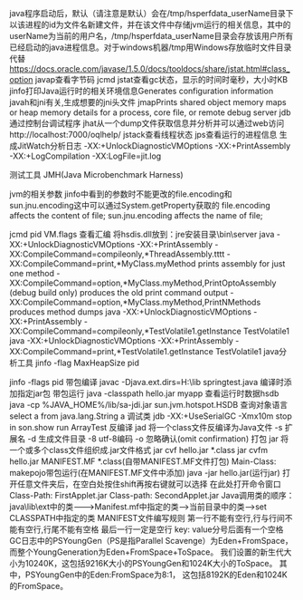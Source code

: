 java程序启动后，默认（请注意是默认）会在/tmp/hsperfdata_userName目录下以该进程的id为文件名新建文件，并在该文件中存储jvm运行的相关信息，其中的userName为当前的用户名，/tmp/hsperfdata_userName目录会存放该用户所有已经启动的java进程信息。对于windows机器/tmp用Windows存放临时文件目录代替
https://docs.oracle.com/javase/1.5.0/docs/tooldocs/share/jstat.html#class_option
javap查看字节码
jcmd
jstat查看gc状态，显示的时间时毫秒，大小时KB
jinfo打印Java运行时的相关环境信息Generates configuration information
javah和jni有关,生成想要的jni头文件
jmapPrints shared object memory maps or heap memory details for a process, core file, or remote debug server
jdb通过控制台调试程序
jhat从一个dump文件获取信息并分析并可以通过web访问http://localhost:7000/oqlhelp/
jstack查看线程状态
jps查看运行的进程信息
生成JitWatch分析日志
-XX:+UnlockDiagnosticVMOptions -XX:+PrintAssembly -XX:+LogCompilation -XX:LogFile=jit.log

测试工具
JMH(Java Microbenchmark Harness)

jvm的相关参数
jinfo中看到的参数时不能更改的file.encoding和sun.jnu.encoding这中可以通过System.getProperty获取的
file.encoding affects the content of file;
sun.jnu.encoding affects the name of file;


jcmd pid VM.flags
查看汇编
	将hsdis.dll放到：jre安装目录\bin\server
	java -XX:+UnlockDiagnosticVMOptions -XX:+PrintAssembly -XX:CompileCommand=compileonly,*ThreadAssembly.tttt 
	-XX:CompileCommand=print,*MyClass.myMethod prints assembly for just one method
	-XX:CompileCommand=option,*MyClass.myMethod,PrintOptoAssembly (debug build only) produces the old print command output
	-XX:CompileCommand=option,*MyClass.myMethod,PrintNMethods produces method dumps
	java -XX:+UnlockDiagnosticVMOptions -XX:+PrintAssembly -XX:CompileCommand=compileonly,*TestVolatile1.getInstance TestVolatile1
	java -XX:+UnlockDiagnosticVMOptions -XX:+PrintAssembly -XX:CompileCommand=print,*TestVolatile1.getInstance  TestVolatile1
java分析工具
jinfo -flag MaxHeapSize pid

jinfo -flags pid
带包编译
	javac -Djava.ext.dirs=H:\lib springtest.java   编译时添加指定jar包
带包运行
	java -classpath hello.jar myapp
查看运行时数据hsdb
	java -cp %JAVA_HOME%/lib/sa-jdi.jar sun.jvm.hotspot.HSDB
	查询对象语言	select a from java.lang.String a
调试类
	jdb -XX:+UseSerialGC -Xmx10m
	stop in son.show
	run ArrayTest
反编译
	jad 将一个class文件反编译为Java文件
	-s 扩展名
	-d 生成文件目录
	-8 utf-8编码
	-o 忽略确认(omit confirmation)
打包
	jar 将一个或多个class文件组织成.jar文件格式
	jar cvf hello.jar *.class
	jar cvfm hello.jar MANIFEST.MF *.class(自带MANIFEST.MF文件打包)
	Main-Class: makepojo带包运行(在MANIFEST.MF文件中添加)
	java -jar hello.jar(运行jar)
打开任意文件夹后，在空白处按住shift再按右键就可以选择  在此处打开命令窗口
Class-Path: FirstApplet.jar
Class-path: SecondApplet.jar
Java调用类的顺序：java\lib\ext中的类--->Manifest.mf中指定的类-->当前目录中的类-->set CLASSPATH中指定的类
MANIFEST文件编写规则
	第一行不能有空行,行与行间不能有空行,行尾不能有空格
	最后一行一定是空行
	key: value分号后面有一个空格
GC日志中的PSYoungGen（PS是指Parallel Scavenge）为Eden+FromSpace，
而整个YoungGeneration为Eden+FromSpace+ToSpace。
我们设置的新生代大小为10240K，这包括9216K大小的PSYoungGen和1024K大小的ToSpace。
其中，PSYoungGen中的Eden:FromSpace为8:1，
这包括8192K的Eden和1024K的FromSpace。	













